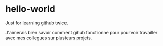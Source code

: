 # hello-world
Just for learning github twice.

J'aimerais bien savoir comment gihub fonctionne pour pourvoir travailler avec mes collegues sur plusieurs projets.

